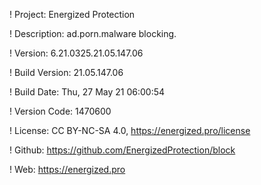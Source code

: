 ! Project: Energized Protection

! Description: ad.porn.malware blocking.

! Version: 6.21.0325.21.05.147.06

! Build Version: 21.05.147.06

! Build Date: Thu, 27 May 21 06:00:54

! Version Code: 1470600

! License: CC BY-NC-SA 4.0, https://energized.pro/license

! Github: https://github.com/EnergizedProtection/block

! Web: https://energized.pro
